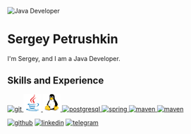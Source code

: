 ![Java Developer](https://static.independent.co.uk/s3fs-public/thumbnails/image/2017/01/11/12/artificial-intelligence-3.jpg)

# Sergey Petrushkin

I'm Sergey, and I am a Java Developer. 

## Skills and Experience 
<p align="left"> <a href="https://git-scm.com/" target="_blank" rel="noreferrer"> <img src="https://www.vectorlogo.zone/logos/git-scm/git-scm-icon.svg" alt="git" width="40" height="40"/> </a> <a href="https://www.java.com" target="_blank" rel="noreferrer"> <img src="https://raw.githubusercontent.com/devicons/devicon/master/icons/java/java-original.svg" alt="java" width="40" height="40"/> </a> <a href="https://www.linux.org/" target="_blank" rel="noreferrer"> <img src="https://raw.githubusercontent.com/devicons/devicon/master/icons/linux/linux-original.svg" alt="linux" width="40" height="40"/> </a> <a href="https://www.postgresql.org/" target="_blank" rel="noreferrer"> <img src="https://www.alwaysdata.com/static/img/technologies/databases/postgresql.png" alt="postgresql" width="40" height="40"/> <a href="https://spring.io/" target="_blank" rel="noreferrer"> <img src="https://www.vectorlogo.zone/logos/springio/springio-icon.svg" alt="spring" width="40" height="40"/> </a> <a href="https://maven.apache.org/" target="_blank" rel="noreferrer"> <img src="https://external-content.duckduckgo.com/iu/?u=https%3A%2F%2Fcdn.icon-icons.com%2Ficons2%2F2107%2FPNG%2F512%2Ffile_type_maven_icon_130397.png&f=1&nofb=1&ipt=3b6b5c1bc118724b79ca622c01fc0ef9704e14c0bcdd6c241a1b9ed4d6ccaa43&ipo=images" alt="maven" width="40" height="40"/> </a> <a href="https://hibernate.org/" target="_blank" rel="noreferrer"> <img src="https://coursehunter.net/uploads/course_posters_/osnovy-hibernate-dlya-nachinayushchih.jpg" alt="maven" width="40" height="40"/> </a> </p>



 
 
[<img src='https://cdn.jsdelivr.net/npm/simple-icons@3.0.1/icons/github.svg' alt='github' height='40'>](https://github.com/f0restend)  [<img src='https://cdn.jsdelivr.net/npm/simple-icons@3.0.1/icons/linkedin.svg' alt='linkedin' height='40'>](https://www.linkedin.com/in/dominguez-it/)  [<img src='https://cdn.jsdelivr.net/npm/simple-icons@3.0.1/icons/telegram.svg' alt='telegram' height='40'>](https://t.me/Joy_Bronson) 

